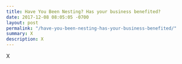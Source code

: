 ```yaml
---
title: Have You Been Nesting? Has your business benefited?
date: 2017-12-08 08:05:05 -0700
layout: post
permalink: "/have-you-been-nesting-has-your-business-benefited/"
summary: X
description: X
---
```

X